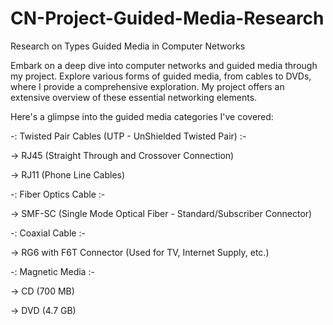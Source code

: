 # CN-Project-Guided-Media-Research
Research on Types Guided Media in Computer Networks

Embark on a deep dive into computer networks and guided media through my project. Explore various forms of guided media, from cables to DVDs, where I provide a comprehensive exploration. My project offers an extensive overview of these essential networking elements.

Here's a glimpse into the guided media categories I've covered:

-: Twisted Pair Cables (UTP - UnShielded Twisted Pair) :-

  -> RJ45 (Straight Through and Crossover Connection)
  
  -> RJ11 (Phone Line Cables)

-: Fiber Optics Cable :-

  -> SMF-SC (Single Mode Optical Fiber - Standard/Subscriber Connector)
  
-: Coaxial Cable :-

  -> RG6 with F6T Connector (Used for TV, Internet Supply, etc.)

-: Magnetic Media :-

  -> CD (700 MB)
  
  -> DVD (4.7 GB)
